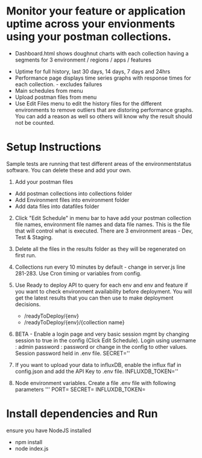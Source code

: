 # Monitor your feature or application uptime across your envionments using your postman collections.

- Dashboard.html shows doughnut charts with each collection having a segments for 3 environment / regions / apps / features

* Uptime for full history, last 30 days, 14 days, 7 days and 24hrs
* Performance page displays time series graphs with response times for each collection. - excludes failures
* Main schedules from menu
* Upload postman files from menu
* Use Edit Files menu to edit the history files for the different environments to remove outliers that are distoring performance graphs. You can add a reason as well so others will know why the result should not be counted.

# Setup Instructions

Sample tests are running that test different areas of the environmentstatus software. You can delete these and add your own.

1.  Add your postman files

- Add postman collections into collections folder
- Add Environment files into environment folder
- Add data files into datafiles folder

2. Click "Edit Schedule" in menu bar to have add your postman collection file names, environment file names and data file names. This is the file that will control what is executed. There are 3 environment areas - Dev, Test & Staging.

3. Delete all the files in the results folder as they will be regenerated on first run.

4. Collections run every 10 minutes by default - change in server.js line 281-283. Use Cron timing or variables from config.

5. Use Ready to deploy API to query for each env and env and feature if you want to check environment availability before deployment. You will get the latest results that you can then use to make deployment decisions.

   - /readyToDeploy/{env}
   - /readyToDeploy/{env}/{collection name}

6. BETA - Enable a login page and very basic session mgmt by changing session to true in the config (Click Edit Schedule). Login using username : admin password : password or change in the config to other values. Session password held in .env file. SECRET=''

7. If you want to upload your data to influxDB, enable the influx flaf in config.json and add the API Key to .env file. INFLUXDB_TOKEN=''

8. Node environment variables. Create a file .env file with following parameters
   '''
   PORT=
   SECRET=
   INFLUXDB_TOKEN=

# Install dependencies and Run

ensure you have NodeJS installed

- npm install
- node index.js
